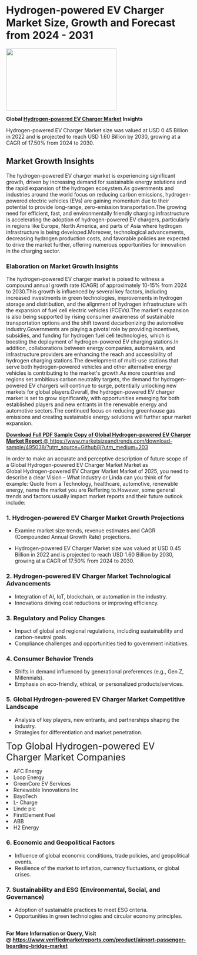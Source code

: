 <H1>Hydrogen-powered EV Charger Market Size, Growth and Forecast from 2024 - 2031</H1><img class="aligncenter size-medium wp-image-584254" src="https://thirdeyenews.in/wp-content/uploads/2024/09/Global-Market-Research-300x168.jpeg" alt="" width="300" height="168" /><p><strong>Global&nbsp;<a href="https://www.marketsizeandtrends.com/download-sample/495038/?utm_source=Github8j?utm_medium=203">Hydrogen-powered EV Charger Market</a> Insights</strong></p><p>Hydrogen-powered EV Charger Market size was valued at USD 0.45 Billion in 2022 and is projected to reach USD 1.60 Billion by 2030, growing at a CAGR of 17.50% from 2024 to 2030.</p><p><h2>Market Growth Insights</h2> <p>The hydrogen-powered EV charger market is experiencing significant growth, driven by increasing demand for sustainable energy solutions and the rapid expansion of the hydrogen ecosystem.As governments and industries around the world focus on reducing carbon emissions, hydrogen-powered electric vehicles (EVs) are gaining momentum due to their potential to provide long-range, zero-emission transportation.The growing need for efficient, fast, and environmentally friendly charging infrastructure is accelerating the adoption of hydrogen-powered EV chargers, particularly in regions like Europe, North America, and parts of Asia where hydrogen infrastructure is being developed.Moreover, technological advancements, decreasing hydrogen production costs, and favorable policies are expected to drive the market further, offering numerous opportunities for innovation in the charging sector.<br> <a href="download_sample_link_here"></a> <h3>Elaboration on Market Growth Insights</h3> <p>The hydrogen-powered EV charger market is poised to witness a compound annual growth rate (CAGR) of approximately 10-15% from 2024 to 2030.This growth is influenced by several key factors, including increased investments in green technologies, improvements in hydrogen storage and distribution, and the alignment of hydrogen infrastructure with the expansion of fuel cell electric vehicles (FCEVs).The market's expansion is also being supported by rising consumer awareness of sustainable transportation options and the shift toward decarbonizing the automotive industry.Governments are playing a pivotal role by providing incentives, subsidies, and funding for hydrogen fuel cell technologies, which is boosting the deployment of hydrogen-powered EV charging stations.In addition, collaborations between energy companies, automakers, and infrastructure providers are enhancing the reach and accessibility of hydrogen charging stations.The development of multi-use stations that serve both hydrogen-powered vehicles and other alternative energy vehicles is contributing to the market's growth.As more countries and regions set ambitious carbon neutrality targets, the demand for hydrogen-powered EV chargers will continue to surge, potentially unlocking new markets for global players.Overall, the hydrogen-powered EV charger market is set to grow significantly, with opportunities emerging for both established players and new entrants in the renewable energy and automotive sectors.The continued focus on reducing greenhouse gas emissions and creating sustainable energy solutions will further spur market expansion.<br> <a href="get_more_info_link_here"></p><p><span class=""><strong>Download Full PDF Sample Copy of Global Hydrogen-powered EV Charger Market Report</strong> @ <a href="https://www.marketsizeandtrends.com/download-sample/495038/?utm_source=Github8j?utm_medium=203" target="_blank">https://www.marketsizeandtrends.com/download-sample/495038/?utm_source=Github8j?utm_medium=203</a></span></p><p>In order to make an accurate and perceptive description of future scope of a Global&nbsp;Hydrogen-powered EV Charger Market Market as Global&nbsp;Hydrogen-powered EV Charger Market Market of 2025, you need to describe a clear Vision &ndash; What Industry or Linda can you think of for example: Quote from a Technology, healthcare, automotive, renewable energy, name the market you are Reffering to.However, some general trends and factors usually impact market reports and their future outlook include:</p><h3>1.&nbsp;<strong>Hydrogen-powered EV Charger Market Growth Projections</strong></h3><ul><li>Examine market size trends, revenue estimates and CAGR (Compounded Annual Growth Rate) projections.</li><li><p>Hydrogen-powered EV Charger Market size was valued at USD 0.45 Billion in 2022 and is projected to reach USD 1.60 Billion by 2030, growing at a CAGR of 17.50% from 2024 to 2030.</p></li></ul><h3>2.&nbsp;<strong>Hydrogen-powered EV Charger Market Technological Advancements</strong></h3><ul><li>Integration of AI, IoT, blockchain, or automation in the industry.</li><li>Innovations driving cost reductions or improving efficiency.</li></ul><h3>3.&nbsp;<strong>Regulatory and Policy Changes</strong></h3><ul><li>Impact of global and regional regulations, including sustainability and carbon-neutral goals.</li><li>Compliance challenges and opportunities tied to government initiatives.</li></ul><h3>4.&nbsp;<strong>Consumer Behavior Trends</strong></h3><ul><li>Shifts in demand influenced by generational preferences (e.g., Gen Z, Millennials).</li><li>Emphasis on eco-friendly, ethical, or personalized products/services.</li></ul><h3>5.&nbsp;<strong>Global Hydrogen-powered EV Charger Market Competitive Landscape</strong></h3><ul><li>Analysis of key players, new entrants, and partnerships shaping the industry.</li><li>Strategies for differentiation and market penetration.</li></ul><p data-pm-slice="1 1 []"><span style="color: inherit; font-family: inherit; font-size: 25px;">Top Global Hydrogen-powered EV Charger Market Companies</span></p><div class="" data-test-id=""><p><li>AFC Energy</li><li> Loop Energy</li><li> GreenCore EV Services</li><li> Renewable Innovations Inc</li><li> BayoTech</li><li> L- Charge</li><li> Linde plc</li><li> FirstElement Fuel</li><li> ABB</li><li> H2 Energy</li></p></div><h3>6.&nbsp;<strong>Economic and Geopolitical Factors</strong></h3><ul><li>Influence of global economic conditions, trade policies, and geopolitical events.</li><li>Resilience of the market to inflation, currency fluctuations, or global crises.</li></ul><h3>7.&nbsp;<strong>Sustainability and ESG (Environmental, Social, and Governance)</strong></h3><ul><li>Adoption of sustainable practices to meet ESG criteria.</li><li>Opportunities in green technologies and circular economy principles.</li></ul><h2><strong style="font-size: 14px;">For More Information or Query, Visit @&nbsp;</strong><a style="background-color: #ffffff; font-size: 14px;" href="https://www.marketsizeandtrends.com/report/hydrogen-powered-ev-charger-market/" target="_blank">https://www.verifiedmarketreports.com/product/airport-passenger-boarding-bridge-market</a></h2>